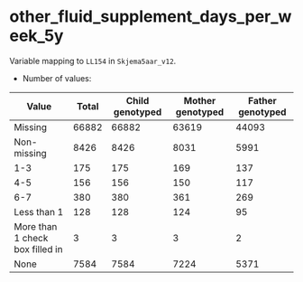 # other_fluid_supplement_days_per_week_5y
Variable mapping to `LL154` in `Skjema5aar_v12`.
- Number of values:

| Value | Total | Child genotyped | Mother genotyped | Father genotyped |
| ----- | ----- | --------------- | ---------------- | ---------------- |
| Missing | 66882 | 66882 | 63619 | 44093 |
| Non-missing | 8426 | 8426 | 8031 | 5991 |
| 1-3 | 175 | 175 | 169 |137 |
| 4-5 | 156 | 156 | 150 |117 |
| 6-7 | 380 | 380 | 361 |269 |
| Less than 1 | 128 | 128 | 124 |95 |
| More than 1 check box filled in | 3 | 3 | 3 |2 |
| None | 7584 | 7584 | 7224 |5371 |



